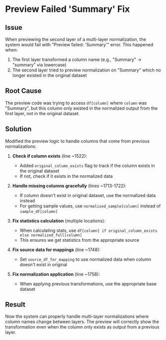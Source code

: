 # Preview Failed 'Summary' Fix

## Issue
When previewing the second layer of a multi-layer normalization, the system would fail with "Preview failed: 'Summary'" error. This happened when:
1. The first layer transformed a column name (e.g., "Summary" → "summary" via lowercase)
2. The second layer tried to preview normalization on "Summary" which no longer existed in the original dataset

## Root Cause
The preview code was trying to access `df[column]` where `column` was "Summary", but this column only existed in the normalized output from the first layer, not in the original dataset.

## Solution
Modified the preview logic to handle columns that come from previous normalizations:

1. **Check if column exists** (line ~1522):
   - Added `original_column_exists` flag to track if the column exists in the original dataset
   - If not, check if it exists in the normalized data

2. **Handle missing columns gracefully** (lines ~1713-1722):
   - If column doesn't exist in original dataset, use the normalized data instead
   - For getting sample values, use `normalized_sample[column]` instead of `sample_df[column]`

3. **Fix statistics calculation** (multiple locations):
   - When calculating stats, use `df[column] if original_column_exists else normalized_full[column]`
   - This ensures we get statistics from the appropriate source

4. **Fix source data for mappings** (line ~1748):
   - Set `source_df_for_mapping` to use normalized data when column doesn't exist in original

5. **Fix normalization application** (line ~1758):
   - When applying previous transformations, use the appropriate base dataset

## Result
Now the system can properly handle multi-layer normalizations where column names change between layers. The preview will correctly show the transformation even when the column only exists as output from a previous layer.